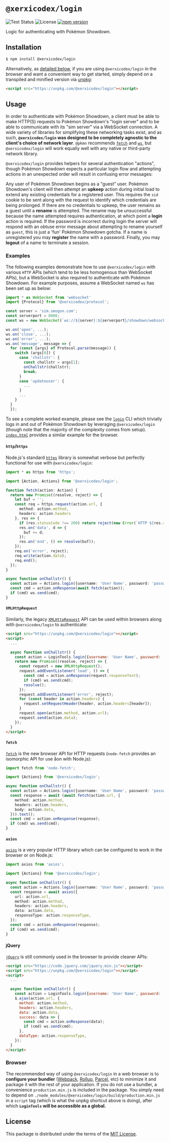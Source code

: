 # `@xerxicodex/login`

![Test Status](https://github.com/pkmn/ps/workflows/Tests/badge.svg)
![License](https://img.shields.io/badge/License-MIT-blue.svg)
[![npm version](https://img.shields.io/npm/v/@xerxicodex/login.svg)](https://www.npmjs.com/package/@xerxicodex/login)

Logic for authenticating with Pokémon Showdown.

## Installation

```sh
$ npm install @xerxicodex/login
```

Alternatively, as [detailed below](#browser), if you are using `@xerxicodex/login` in the browser and want
a convenient way to get started, simply depend on a transpiled and minified version via
[unpkg](https://unpkg.com/):

```html
<script src="https://unpkg.com/@xerxicodex/login"></script>
```

## Usage

In order to authenticate with Pokémon Showdown, a client must be able to make HTTP(S) requests to
Pokémon Showdown's "login server" and to be able to communicate with its "sim server" via a
WebSocket connection. A wide variety of libraries for simplifying these networking tasks exist, and
as such, **`@xerxicodex/login` was designed to be completely agnostic to the client's choice of network
layer**. `@pkmn` recommends [`fetch`](https://github.com/node-fetch/node-fetch) and
[`ws`](https://github.com/websockets/ws), but `@xerxicodex/login` will work equally well with any native
or third-party network library.

`@xerxicodex/login` provides helpers for several authentication "actions", though Pokémon Showdown expects
a particular login flow and attempting actions in an unexpected order will result in confusing
error messages:

Any user of Pokémon Showdown begins as a "guest" user. Pokémon Showdown's client will then attempt
an **upkeep** action during initial load to extend any existing credentials for a registered user.
This requires the `sid` cookie to be sent along with the request to identify which credentials are
being prolonged. If there are no credentials to upkeep, the user remains as a guest until a
**rename** is attempted. The rename may be unsuccessful because the name attempted requires
authentication, at which point a **login** action is required. If the password is incorrect during
login the server will respond with an obtuse error message about attempting to rename yourself as
`guest`, this is just a 'fun' Pokémon Showdown gotcha. If a name is unregistered you may
**register** the name with a password. Finally, you may **logout** of a name to terminate a session.

### Examples

The following examples demonstrate how to use `@xerxicodex/login` with various `HTTP` APIs (which tend
to be less homogenous than WebSocket APIs), but a WebSocket is also required to authenticate with
Pokémon Showdown. For example purposes, assume a WebSocket named `ws` has been set up as below:

```ts
import * as WebSocket from 'websocket'
import {Protocol} from '@xerxicodex/protocol';

const server = 'sim.smogon.com';
const serverport = 8000;
const ws = new WebSocket(`ws://${server}:${serverport}/showdown/websocket`);

ws.on('open', ...);
ws.on('close', ...);
ws.on('error', ...);
ws.on('message', message => {
  for (const {args} of Protocol.parse(message)) {
    switch (args[0]) {
      case 'challstr': {
        const challstr = args[1];
        onChallstr(challstr);
        break;
      }
      case 'updateuser': {
        ...
      }
      ...
    }
  }
  });
```

To see a complete worked example, please see the [`login`](login) CLI which trivially logs in and
out of Pokémon Showdown by leveraging `@xerxicodex/login` (though note that the majority of the complexity
comes from setup). [`index.html`](index.html) provides a similar example for the browser.

#### `http`/`https`

Node.js's standard [`https`](https://nodejs.org/api/https.html) library is somewhat verbose but
perfectly functional for use with `@xerxicodex/login`:

```ts
import * as https from 'https';

import {Action, Actions} from '@xerxicodex/login';

function fetch(action: Action) {
  return new Promise((resolve, reject) => {
    let buf = '';
    const req = https.request(action.url, {
      method: action.method,
      headers: action.headers
    }, res => {
      if (res.statusCode !== 200) return reject(new Error(`HTTP ${res.statusCode}`));
      res.on('data', d => {
        buf += d;
      });
      res.on('end', () => resolve(buf));
    });
    req.on('error', reject);
    req.write(action.data);
    req.end();
  });
}

async function onChallstr() {
  const action = Actions.login({username: 'User Name', password: 'password', challstr});
  const cmd = action.onResponse(await fetch(action));
  if (cmd) ws.send(cmd);
}
```

#### `XMLHttpRequest`

Similarly, the legacy
[`XMLHttpRequest`](https://developer.mozilla.org/en-US/docs/Web/API/XMLHttpRequest) API can be used
within browsers along with `@xerxicodex/login` to authenticate:

```html
<script src="https://unpkg.com/@xerxicodex/login"></script>
<script>
  ...

  async function onChallstr() {
    const action = LoginTools.login({username: 'User Name', password: 'password', challstr});
    return new Promise((resolve, reject) => {
      const request = new XMLHttpRequest();
      request.addEventListener('load', () => {
        const cmd = action.onResponse(request.responseText);
        if (cmd) ws.send(cmd);
        resolve();
      });
      request.addEventListener('error', reject);
      for (const header in action.headers) {
        request.setRequestHeader(header, action.headers[header]);
      }
      request.open(action.method, action.url);
      request.send(action.data);
    });
  }
</script>
```

#### `fetch`

[`fetch`](https://developer.mozilla.org/en-US/docs/Web/API/Fetch_API) is the new browser API for
HTTP requests (`node-fetch` provides an isomorphic API for use åon with Node.js):

```ts
import fetch from 'node-fetch';

import {Actions} from '@xerxicodex/login';

async function onChallstr() {
  const action = Actions.login({username: 'User Name', password: 'password', challstr});
  const response = await (await fetch(action.url, {
    method: action.method,
    headers: action.headers,
    body: action.data,
  })).text();
  const cmd = action.onResponse(response);
  if (cmd) ws.send(cmd);
}
```

#### `axios`

[`axios`](https://github.com/axios/axios) is a very popular HTTP library which can be configured
to work in the browser or on Node.js:

```ts
import axios from 'axios';

import {Actions} from '@xerxicodex/login';

async function onChallstr() {
  const action = Actions.login({username: 'User Name', password: 'password', challstr});
  const response = await axios({
    url: action.url,
    method: action.method,
    headers: action.headers,
    data: action.data,
    responseType: action.responseType,
  });
  const cmd = action.onResponse(response);
  if (cmd) ws.send(cmd);
}
```

#### jQuery

[`jQuery`](https://jquery.com/) is still commonly used in the browser to provide cleaner APIs:

```html
<script src="https://code.jquery.com/jquery.min.js"></script>
<script src="https://unpkg.com/@xerxicodex/login"></script>
<script>
  ...

  async function onChallstr() {
    const action = LoginTools.login({username: 'User Name', password: 'password', challstr});
    $.ajax(action.url, {
      method: action.method,
      headers: action.headers,
      data: action.data,
      success: data => {
        const cmd = action.onResponse(data);
        if (cmd) ws.send(cmd);
      },
      dataType: action.responseType,
    });
  }
</script>
```

### Browser

The recommended way of using `@xerxicodex/login` in a web browser is to **configure your bundler**
([Webpack](https://webpack.js.org/), [Rollup](https://rollupjs.org/),
[Parcel](https://parceljs.org/), etc) to minimize it and package it with the rest of your
application. If you do not use a bundler, a convenience `production.min.js` is included in the
package. You simply need to depend on `./node_modules/@xerxicodex/login/build/production.min.js` in a
`script` tag (which is what the unpkg shortcut above is doing), after which **`LoginTools` will be
accessible as a global.**

## License

This package is distributed under the terms of the [MIT License](LICENSE).
